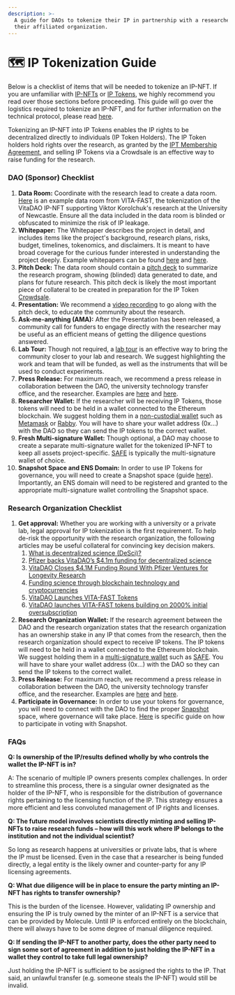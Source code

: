 ```yaml
---
description: >-
  A guide for DAOs to tokenize their IP in partnership with a researcher and
  their affiliated organization.
---
```


# 🗺 IP Tokenization Guide

Below is a checklist of items that will be needed to tokenize an IP-NFT. If you are unfamiliar with [IP-NFTs](https://docs.molecule.to/documentation/ip-nfts/intro-to-ip-nft) or [IP Tokens](https://docs.molecule.to/documentation/ip-tokens/what-are-ipts), we highly recommend you read over those sections before proceeding. This guide will go over the logistics required to tokenize an IP-NFT, and for further information on the technical protocol, please read [here](https://docs.molecule.to/documentation/ip-tokens/what-is-a-crowdsale-of-ipts).&#x20;

Tokenizing an IP-NFT into IP Tokens enables the IP rights to be decentralized directly to individuals (IP Token Holders). The IP Token holders hold rights over the research, as granted by the [IPT Membership Agreement](https://github.com/moleculeprotocol/Legal-Contracts/blob/main/IPT%20Membership%20Agreements/Model%20IPT%20Membership%20Agreement.pdf), and selling IP Tokens via a Crowdsale is an effective way to raise funding for the research.

### DAO (Sponsor) Checklist

1. **Data Room:** Coordinate with the research lead to create a data room. [Here](https://moleculecloud.app.box.com/v/vitafastdataroom) is an example data room from VITA-FAST, the tokenization of the VitaDAO IP-NFT supporting Viktor Korolchuk's research at the University of Newcastle. Ensure all the data included in the data room is blinded or obfuscated to minimize the risk of IP leakage.&#x20;
2. **Whitepaper:** The Whitepaper describes the project in detail, and includes items like the project's background, research plans, risks, budget, timelines, tokenomics, and disclaimers. It is meant to have broad coverage for the curious funder interested in understanding the project deeply. Example whitepapers can be found [here](https://drive.google.com/file/d/1L39FEWw777lFpGvDEb1HOjFzupCq1duw/view) and [here](https://moleculecloud.app.box.com/v/VITAFASTWhitepaper).
3. **Pitch Deck:** The data room should contain a [pitch deck](https://moleculecloud.app.box.com/v/vitafastdataroom/file/1235382249866) to summarize the research program, showing (blinded) data generated to date, and plans for future research. This pitch deck is likely the most important piece of collateral to be created in preparation for the IP Token [Crowdsale](https://docs.molecule.to/documentation/ip-tokens/what-is-a-crowdsale-of-ipts).
4. **Presentation:** We recommend a [video recording](https://moleculecloud.app.box.com/v/vitafastdataroom/file/1234473893672) to go along with the pitch deck, to educate the community about the research.
5. **Ask-me-anything (AMA):** After the Presentation has been released, a community call for funders to engage directly with the researcher may be useful as an efficient means of getting the diligence questions answered.&#x20;
6. **Lab Tour:** Though not required, a [lab tour](https://moleculecloud.app.box.com/v/vitafastdataroom/file/1233367577070) is an effective way to bring the community closer to your lab and research. We suggest highlighting the work and team that will be funded, as well as the instruments that will be used to conduct experiments.
7. **Press Release:** For maximum reach, we recommend a press release in collaboration between the DAO, the university technology transfer office, and the researcher. Examples are [here](https://www.lifespan.io/news/vitadao-launches-vita-fast-tokens/) and [here](https://longevity.technology/news/vitadao-launches-vita-fast-tokens-building-on-2000-initial-oversubscription/).&#x20;
8. **Researcher Wallet:** If the researcher will be receiving IP Tokens, those tokens will need to be held in a wallet connected to the Ethereum blockchain. We suggest holding them in a [non-custodial wallet](https://www.gemini.com/cryptopedia/crypto-wallets-custodial-vs-noncustodial#section-custodial-crypto-wallets-pro-and-cons) such as [Metamask](https://metamask.io/download/) or [Rabby](https://rabby.io/). You will have to share your wallet address (0x...) with the DAO so they can send the IP tokens to the correct wallet.
9. **Fresh Multi-signature Wallet:** Though optional, a DAO may choose to create a separate multi-signature wallet for the tokenized IP-NFT to keep all assets project-specific. [SAFE](https://app.safe.global/welcome) is typically the multi-signature wallet of choice.
10. **Snapshot Space and ENS Domain:** In order to use IP Tokens for governance, you will need to create a Snapshot space (guide [here](https://docs.snapshot.org/user-guides/spaces/create)). Importantly, an ENS domain will need to be registered and granted to the appropriate multi-signature wallet controlling the Snapshot space.

### Research Organization Checklist

1. **Get approval:** Whether you are working with a university or a private lab, legal approval for IP tokenization is the first requirement. To help de-risk the opportunity with the research organization, the following articles may be useful collateral for convincing key decision makers.
   1. [What is decentralized science (DeSci)?](https://ethereum.org/en/desci/)
   2. [Pfizer backs VitaDAO’s $4.1m funding for decentralized science](https://www.ledgerinsights.com/pfizer-vitadao-decentralized-science/)
   3. [VitaDAO Closes $4.1M Funding Round With Pfizer Ventures for Longevity Research](https://www.coindesk.com/web3/2023/01/30/vitadao-closes-41m-funding-round-with-pfizer-ventures-for-longevity-research/)
   4. [Funding science through blockchain technology and cryptocurrencies](https://from.ncl.ac.uk/funding-science-through-blockchain-technology-and-cryptocurrencies)
   5. [VitaDAO Launches VITA-FAST Tokens](https://www.lifespan.io/news/vitadao-launches-vita-fast-tokens/)
   6. [VitaDAO launches VITA-FAST tokens building on 2000% initial oversubscription](https://longevity.technology/news/vitadao-launches-vita-fast-tokens-building-on-2000-initial-oversubscription/)
2. **Research Organization Wallet:** If the research agreement between the DAO and the research organization states that the research organization has an ownership stake in any IP that comes from the research, then the research organization should expect to receive IP tokens. The IP tokens will need to be held in a wallet connected to the Ethereum blockchain. We suggest holding them in a [multi-signature wallet](https://www.coindesk.com/learn/what-is-a-multisig-wallet/) such as [SAFE](https://safe.global/). You will have to share your wallet address (0x...) with the DAO so they can send the IP tokens to the correct wallet.
3. **Press Release:** For maximum reach, we recommend a press release in collaboration between the DAO, the university technology transfer office, and the researcher. Examples are [here](https://www.lifespan.io/news/vitadao-launches-vita-fast-tokens/) and [here](https://longevity.technology/news/vitadao-launches-vita-fast-tokens-building-on-2000-initial-oversubscription/).&#x20;
4. **Participate in Governance:** In order to use your tokens for governance, you will need to connect with the DAO to find the proper [Snapshot](https://snapshot.org/#/) space, where governance will take place. [Here](https://docs.snapshot.org/user-guides/voting/vote) is specific guide on how to participate in voting with Snapshot.&#x20;

### FAQs

**Q: Is ownership of the IP/results defined wholly by who controls the wallet the IP-NFT is in?**

A: The scenario of multiple IP owners presents complex challenges. In order to streamline this process, there is a singular owner designated as the holder of the IP-NFT, who is responsible for the distribution of governance rights pertaining to the licensing function of the IP. This strategy ensures a more efficient and less convoluted management of IP rights and licenses.

**Q: The future model involves scientists directly minting and selling IP-NFTs to raise research funds – how will this work where IP belongs to the institution and not the individual scientist?**

So long as research happens at universities or private labs, that is where the IP must be licensed. Even in the case that a researcher is being funded directly, a legal entity is the likely owner and counter-party for any IP licensing agreements.&#x20;

**Q: What due diligence will be in place to ensure the party minting an IP-NFT has rights to transfer ownership?**

This is the burden of the licensee. However, validating IP ownership and ensuring the IP is truly owned by the minter of an IP-NFT is a service that can be provided by Molecule. Until IP is enforced entirely on the blockchain, there will always have to be some degree of manual diligence required.

**Q: If sending the IP-NFT to another party, does the other party need to sign some sort of agreement in addition to just holding the IP-NFT in a wallet they control to take full legal ownership?**

Just holding the IP-NFT is sufficient to be assigned the rights to the IP. That said, an unlawful transfer (e.g. someone steals the IP-NFT) would still be invalid.
